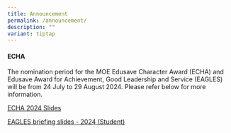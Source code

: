 ```yaml
---
title: Announcement
permalink: /announcement/
description: ""
variant: tiptap
---
```

<h4><strong>ECHA </strong></h4>
<p>The nomination period for the MOE Edusave Character Award (ECHA) and Edusave
Award for Achievement, Good Leadership and Service (EAGLES) will be from
24 July to 29 August 2024. Please refer below for more information.</p>
<p><a href="/files/ECHA_2024_Slides__For_dissemination_.pdf" rel="noopener noreferrer nofollow" target="_blank">ECHA 2024 Slides</a>
</p>
<p><a href="/files/EAGLES_briefing_slides___2024__Student_.pdf" rel="noopener noreferrer nofollow" target="_blank">EAGLES briefing slides - 2024 (Student)</a>
</p>